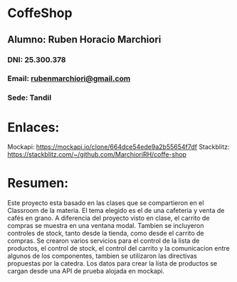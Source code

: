 # CoffeShop

## Alumno: Ruben Horacio Marchiori
### DNI: 25.300.378
### Email: rubenmarchiori@gmail.com
### Sede: Tandil

# Enlaces:
Mockapi: https://mockapi.io/clone/664dce54ede9a2b55654f7df 
Stackblitz: https://stackblitz.com/~/github.com/MarchioriRH/coffe-shop

# Resumen:
Este proyecto esta basado en las clases que se compartieron en el Classroom de la materia.
El tema elegido es el de una cafeteria y venta de cafés en grano.
A diferencia del proyecto visto en clase, el carrito de compras se muestra en una ventana modal. Tambien se incluyeron controles de stock, tanto desde la tienda, como desde el carrito de compras. 
Se crearon varios servicios para el control de la lista de productos, el control de stock, el control del carrito y la comunicacion entre algunos de los componentes, tambien se utilizaron las directivas propuestas por la catedra.
Los datos para crear la lista de productos se cargan desde una API de prueba alojada en mockapi. 


